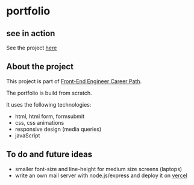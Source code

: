 # portfolio

## see in action

See the project [here](slolow.github.io)

## About the project

This project is part of [Front-End Engineer Career Path](https://www.codecademy.com/learn/paths/front-end-engineer-career-path).

The portfolio is build from scratch.

It uses the following technologies:

- html, html form, formsubmit
- css, css animations
- responsive design (media queries)
- javaScript

## To do and future ideas

- smaller font-size and line-height for medium size screens (laptops)
- write an own mail server with node.js/express and deploy it on [vercel](vercel.com)
